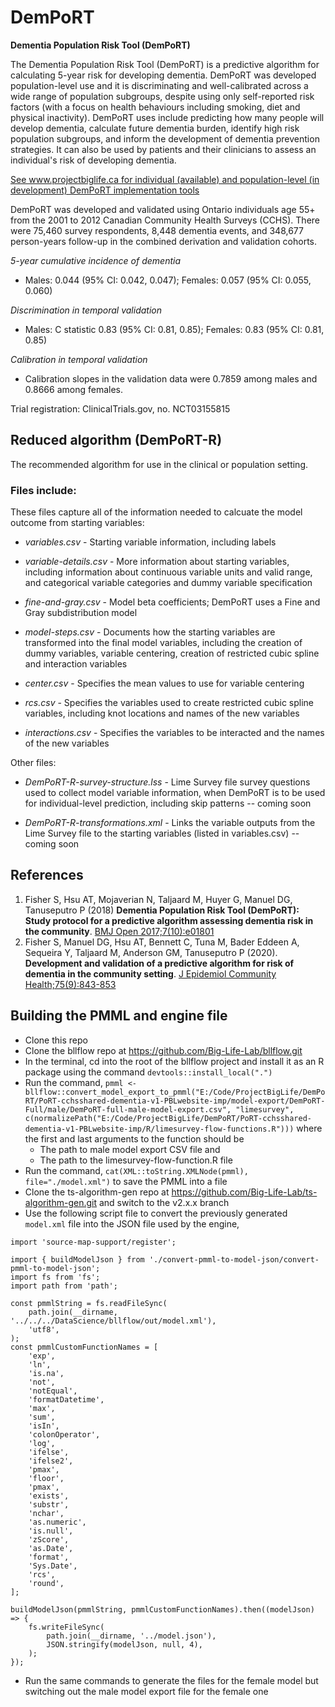 # DemPoRT

**Dementia Population Risk Tool (DemPoRT)**

The Dementia Population Risk Tool (DemPoRT) is a predictive algorithm for calculating 5-year risk for developing dementia. DemPoRT was developed population-level use and it is discriminating and well-calibrated across a wide range of population subgroups, despite using only self-reported risk factors (with a focus on health behaviours including smoking, diet and physical inactivity). DemPoRT uses include predicting how many people will develop dementia, calculate future dementia burden, identify high risk population subgroups, and inform the development of dementia prevention strategies. It can also be used by patients and their clinicians to assess an individual's risk of developing dementia.

<ins>See www.projectbiglife.ca for individual (available) and population-level (in development) DemPoRT implementation tools</ins>

DemPoRT was developed and validated using Ontario individuals age 55+ from the 2001 to 2012 Canadian Community Health Surveys (CCHS). There were 75,460 survey respondents, 8,448 dementia events, and 348,677 person-years follow-up in the combined derivation and validation cohorts.

_5-year cumulative incidence of dementia_

- Males: 0.044 (95% CI: 0.042, 0.047); Females: 0.057 (95% CI: 0.055, 0.060)

_Discrimination in temporal validation_

- Males: C statistic 0.83 (95% CI: 0.81, 0.85); Females: 0.83 (95% CI: 0.81, 0.85)

_Calibration in temporal validation_

- Calibration slopes in the validation data were 0.7859 among males and 0.8666 among females.

Trial registration: ClinicalTrials.gov, no. NCT03155815

## Reduced algorithm (DemPoRT-R)

The recommended algorithm for use in the clinical or population setting.

### Files include:

These files capture all of the information needed to calcuate the model outcome from starting variables:

- _variables.csv_ - Starting variable information, including labels

- _variable-details.csv_ - More information about starting variables, including information about continuous variable units and valid range, and categorical variable categories and dummy variable specification

- _fine-and-gray.csv_ - Model beta coefficients; DemPoRT uses a Fine and Gray subdistribution model

- _model-steps.csv_ - Documents how the starting variables are transformed into the final model variables, including the creation of dummy variables, variable centering, creation of restricted cubic spline and interaction variables

- _center.csv_ - Specifies the mean values to use for variable centering

- _rcs.csv_ - Specifies the variables used to create restricted cubic spline variables, including knot locations and names of the new variables

- _interactions.csv_ - Specifies the variables to be interacted and the names of the new variables

Other files:

- _DemPoRT-R-survey-structure.lss_ - Lime Survey file survey questions used to collect model variable information, when DemPoRT is to be used for individual-level prediction, including skip patterns -- coming soon

- _DemPoRT-R-transformations.xml_ - Links the variable outputs from the Lime Survey file to the starting variables (listed in variables.csv) -- coming soon

## References

1. Fisher S, Hsu AT, Mojaverian N, Taljaard M, Huyer G, Manuel DG, Tanuseputro P (2018) **Dementia Population Risk Tool (DemPoRT): Study protocol for a predictive algorithm assessing dementia risk in the community**. [BMJ Open 2017;7(10):e01801](https://bmjopen.bmj.com/content/7/10/e018018)
2. Fisher S, Manuel DG, Hsu AT, Bennett C, Tuna M, Bader Eddeen A, Sequeira Y, Taljaard M, Anderson GM, Tanuseputro P (2020). **Development and validation of a predictive algorithm for risk of dementia in the community setting**. [J Epidemiol Community Health;75(9):843-853](https://www.ncbi.nlm.nih.gov/pmc/articles/PMC8372383/)

## Building the PMML and engine file

* Clone this repo
* Clone the bllflow repo at https://github.com/Big-Life-Lab/bllflow.git
* In the terminal, cd into the root of the bllflow project and install it as an R package using the command `devtools::install_local(".")`
* Run the command, `pmml <- bllflow::convert_model_export_to_pmml("E:/Code/ProjectBigLife/DemPoRT/PoRT-cchsshared-dementia-v1-PBLwebsite-imp/model-export/DemPoRT-Full/male/DemPoRT-full-male-model-export.csv", "limesurvey", c(normalizePath("E:/Code/ProjectBigLife/DemPoRT/PoRT-cchsshared-dementia-v1-PBLwebsite-imp/R/limesurvey-flow-functions.R")))` where the first and last arguments to the function should be 
    * The path to male model export CSV file and 
    * The path to the limesurvey-flow-function.R file
* Run the command, `cat(XML::toString.XMLNode(pmml), file="./model.xml")` to save the PMML into a file
* Clone the ts-algorithm-gen repo at https://github.com/Big-Life-Lab/ts-algorithm-gen.git and switch to the v2.x.x branch
* Use the following script file to convert the previously generated `model.xml` file into the JSON file used by the engine,

```{javascript}
import 'source-map-support/register';

import { buildModelJson } from './convert-pmml-to-model-json/convert-pmml-to-model-json';
import fs from 'fs';
import path from 'path';

const pmmlString = fs.readFileSync(
    path.join(__dirname, '../../../DataScience/bllflow/out/model.xml'),
    'utf8',
);
const pmmlCustomFunctionNames = [
    'exp',
    'ln',
    'is.na',
    'not',
    'notEqual',
    'formatDatetime',
    'max',
    'sum',
    'isIn',
    'colonOperator',
    'log',
    'ifelse',
    'ifelse2',
    'pmax',
    'floor',
    'pmax',
    'exists',
    'substr',
    'nchar',
    'as.numeric',
    'is.null',
    'zScore',
    'as.Date',
    'format',
    'Sys.Date',
    'rcs',
    'round',
];

buildModelJson(pmmlString, pmmlCustomFunctionNames).then((modelJson) => {
    fs.writeFileSync(
        path.join(__dirname, '../model.json'),
        JSON.stringify(modelJson, null, 4),
    );
});
```

* Run the same commands to generate the files for the female model but switching out the male model export file for the female one

